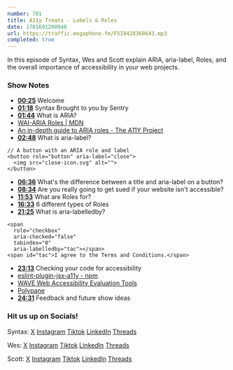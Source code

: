 ```yaml
---
number: 701
title: A11y Treats - Labels & Roles
date: 1701691200946
url: https://traffic.megaphone.fm/FSI8428368643.mp3
completed: true
---
```


In this episode of Syntax, Wes and Scott explain ARIA, aria-label, Roles, and the overall importance of accessibility in your web projects.

### Show Notes

* **[00:25](#t=00:25)** Welcome
* **[01:18](#t=01:18)** Syntax Brought to you by Sentry
* **[01:44](#t=01:44)** What is ARIA?
* [WAI-ARIA Roles | MDN](https://developer.mozilla.org/en-US/docs/Web/Accessibility/ARIA/Roles)
* [An in-depth guide to ARIA roles - The A11Y Project](https://www.a11yproject.com/posts/an-indepth-guide-to-aria-roles/)
* **[02:48](#t=02:48)** What is aria-label?
```
// A button with an ARIA role and label
<button role="button" aria-label="close">
  <img src="close-icon.svg" alt="">
</button>
```
* **[06:36](#t=06:36)** What's the difference between a title and aria-label on a button?
* **[08:34](#t=08:34)** Are you really going to get sued if your website isn't accessible?
* **[11:53](#t=11:53)** What are Roles for?
* **[16:33](#t=16:33)** 6 different types of Roles
* **[21:25](#t=21:25)** What is aria-labelledby?
```
<span
  role="checkbox"
  aria-checked="false"
  tabindex="0"
  aria-labelledby="tac"></span>
<span id="tac">I agree to the Terms and Conditions.</span>
```
* **[23:13](#t=23:13)** Checking your code for accessibility
* [eslint-plugin-jsx-a11y - npm](https://www.npmjs.com/package/eslint-plugin-jsx-a11y)
* [WAVE Web Accessibility Evaluation Tools](https://wave.webaim.org/)
* [Polypane](https://polypane.app/)
* **[24:31](#t=24:31)** Feedback and future show ideas

### Hit us up on Socials!

Syntax: [X](https://twitter.com/syntaxfm) [Instagram](https://www.instagram.com/syntax_fm/) [Tiktok](https://www.tiktok.com/@syntaxfm) [LinkedIn](https://www.linkedin.com/company/96077407/admin/feed/posts/) [Threads](https://www.threads.net/@syntax_fm)

Wes: [X](https://twitter.com/wesbos) [Instagram](https://www.instagram.com/wesbos/) [Tiktok](https://www.tiktok.com/@wesbos) [LinkedIn](https://www.linkedin.com/in/wesbos/) [Threads](https://www.threads.net/@wesbos)

Scott: [X](https://twitter.com/stolinski) [Instagram](https://www.instagram.com/stolinski/) [Tiktok](https://www.tiktok.com/@stolinski) [LinkedIn](https://www.linkedin.com/in/stolinski/) [Threads](https://www.threads.net/@stolinski)